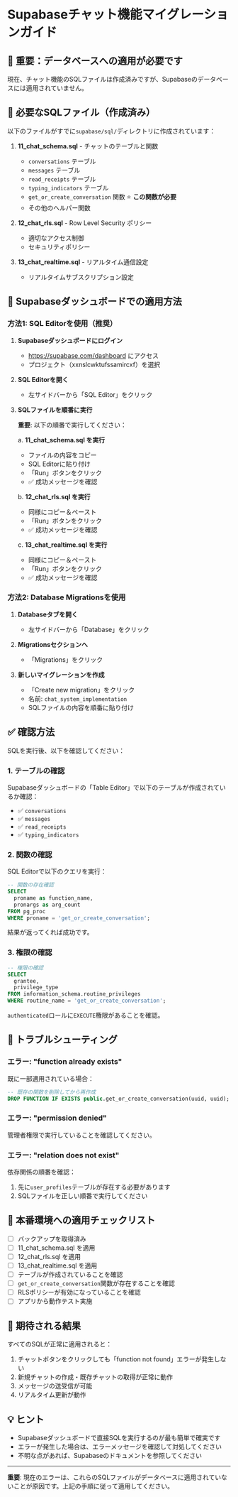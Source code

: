 # Supabaseチャット機能マイグレーションガイド

## 🚨 重要：データベースへの適用が必要です

現在、チャット機能のSQLファイルは作成済みですが、Supabaseのデータベースには適用されていません。

## 📁 必要なSQLファイル（作成済み）

以下のファイルがすでに`supabase/sql/`ディレクトリに作成されています：

1. **11_chat_schema.sql** - チャットのテーブルと関数
   - `conversations` テーブル
   - `messages` テーブル
   - `read_receipts` テーブル
   - `typing_indicators` テーブル
   - `get_or_create_conversation` 関数 ⭐ **この関数が必要**
   - その他のヘルパー関数

2. **12_chat_rls.sql** - Row Level Security ポリシー
   - 適切なアクセス制御
   - セキュリティポリシー

3. **13_chat_realtime.sql** - リアルタイム通信設定
   - リアルタイムサブスクリプション設定

## 🚀 Supabaseダッシュボードでの適用方法

### 方法1: SQL Editorを使用（推奨）

1. **Supabaseダッシュボードにログイン**
   - https://supabase.com/dashboard にアクセス
   - プロジェクト（xxnslcwktufssamircxf）を選択

2. **SQL Editorを開く**
   - 左サイドバーから「SQL Editor」をクリック

3. **SQLファイルを順番に実行**
   
   **重要**: 以下の順番で実行してください：

   a. **11_chat_schema.sql を実行**
      - ファイルの内容をコピー
      - SQL Editorに貼り付け
      - 「Run」ボタンをクリック
      - ✅ 成功メッセージを確認

   b. **12_chat_rls.sql を実行**
      - 同様にコピー＆ペースト
      - 「Run」ボタンをクリック
      - ✅ 成功メッセージを確認

   c. **13_chat_realtime.sql を実行**
      - 同様にコピー＆ペースト
      - 「Run」ボタンをクリック
      - ✅ 成功メッセージを確認

### 方法2: Database Migrationsを使用

1. **Databaseタブを開く**
   - 左サイドバーから「Database」をクリック

2. **Migrationsセクションへ**
   - 「Migrations」をクリック

3. **新しいマイグレーションを作成**
   - 「Create new migration」をクリック
   - 名前: `chat_system_implementation`
   - SQLファイルの内容を順番に貼り付け

## ✅ 確認方法

SQLを実行後、以下を確認してください：

### 1. テーブルの確認
Supabaseダッシュボードの「Table Editor」で以下のテーブルが作成されているか確認：
- ✅ `conversations`
- ✅ `messages`
- ✅ `read_receipts`
- ✅ `typing_indicators`

### 2. 関数の確認
SQL Editorで以下のクエリを実行：

```sql
-- 関数の存在確認
SELECT 
  proname as function_name,
  pronargs as arg_count
FROM pg_proc 
WHERE proname = 'get_or_create_conversation';
```

結果が返ってくれば成功です。

### 3. 権限の確認
```sql
-- 権限の確認
SELECT 
  grantee, 
  privilege_type 
FROM information_schema.routine_privileges 
WHERE routine_name = 'get_or_create_conversation';
```

`authenticated`ロールに`EXECUTE`権限があることを確認。

## 🔧 トラブルシューティング

### エラー: "function already exists"
既に一部適用されている場合：
```sql
-- 既存の関数を削除してから再作成
DROP FUNCTION IF EXISTS public.get_or_create_conversation(uuid, uuid);
```

### エラー: "permission denied"
管理者権限で実行していることを確認してください。

### エラー: "relation does not exist"
依存関係の順番を確認：
1. 先に`user_profiles`テーブルが存在する必要があります
2. SQLファイルを正しい順番で実行してください

## 📝 本番環境への適用チェックリスト

- [ ] バックアップを取得済み
- [ ] 11_chat_schema.sql を適用
- [ ] 12_chat_rls.sql を適用
- [ ] 13_chat_realtime.sql を適用
- [ ] テーブルが作成されていることを確認
- [ ] `get_or_create_conversation`関数が存在することを確認
- [ ] RLSポリシーが有効になっていることを確認
- [ ] アプリから動作テスト実施

## 🎯 期待される結果

すべてのSQLが正常に適用されると：
1. チャットボタンをクリックしても「function not found」エラーが発生しない
2. 新規チャットの作成・既存チャットの取得が正常に動作
3. メッセージの送受信が可能
4. リアルタイム更新が動作

## 💡 ヒント

- Supabaseダッシュボードで直接SQLを実行するのが最も簡単で確実です
- エラーが発生した場合は、エラーメッセージを確認して対処してください
- 不明な点があれば、Supabaseのドキュメントを参照してください

---

**重要**: 現在のエラーは、これらのSQLファイルがデータベースに適用されていないことが原因です。上記の手順に従って適用してください。